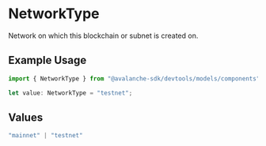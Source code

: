 # NetworkType

Network on which this blockchain or subnet is created on.

## Example Usage

```typescript
import { NetworkType } from "@avalanche-sdk/devtools/models/components";

let value: NetworkType = "testnet";
```

## Values

```typescript
"mainnet" | "testnet"
```
